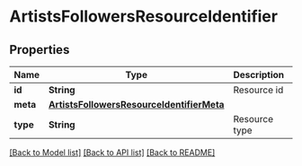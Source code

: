 # ArtistsFollowersResourceIdentifier

## Properties
Name | Type | Description | Notes
------------ | ------------- | ------------- | -------------
**id** | **String** | Resource id | 
**meta** | [**ArtistsFollowersResourceIdentifierMeta**](ArtistsFollowersResourceIdentifierMeta.md) |  | [optional] 
**type** | **String** | Resource type | 

[[Back to Model list]](../README.md#documentation-for-models) [[Back to API list]](../README.md#documentation-for-api-endpoints) [[Back to README]](../README.md)


